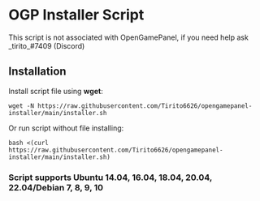 # OGP Installer Script
This script is not associated with OpenGamePanel, if you need help ask \_tirito\_#7409 (Discord)
##  Installation
Install script file using **wget**:
```
wget -N https://raw.githubusercontent.com/Tirito6626/opengamepanel-installer/main/installer.sh
```
Or run script without file installing:
```
bash <(curl https://raw.githubusercontent.com/Tirito6626/opengamepanel-installer/main/installer.sh)
```

### Script supports Ubuntu 14.04, 16.04, 18.04, 20.04, 22.04/Debian 7, 8, 9, 10
